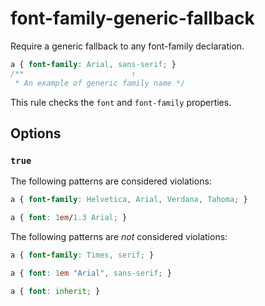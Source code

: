 # font-family-generic-fallback

Require a generic fallback to any font-family declaration.

```css
a { font-family: Arial, sans-serif; }
/**                        ↑
 * An example of generic family name */
```

This rule checks the `font` and `font-family` properties.

## Options

### `true`

The following patterns are considered violations:

```css
a { font-family: Helvetica, Arial, Verdana, Tahoma; }
```

```css
a { font: 1em/1.3 Arial; }
```

The following patterns are *not* considered violations:

```css
a { font-family: Times, serif; }
```

```css
a { font: 1em "Arial", sans-serif; }
```

```css
a { font: inherit; }
```
